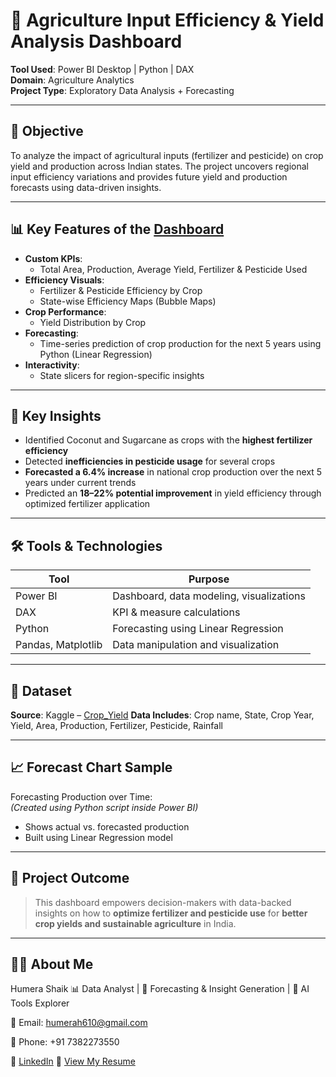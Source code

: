 # 🚜 Agriculture Input Efficiency & Yield Analysis Dashboard  
**Tool Used**: Power BI Desktop | Python | DAX  
**Domain**: Agriculture Analytics  
**Project Type**: Exploratory Data Analysis + Forecasting

---

## 📌 Objective  
To analyze the impact of agricultural inputs (fertilizer and pesticide) on crop yield and production across Indian states. The project uncovers regional input efficiency variations and provides future yield and production forecasts using data-driven insights.

---

## 📊 Key Features of the [Dashboard](Dashboard/Agriculture.png)

- **Custom KPIs**:
  - Total Area, Production, Average Yield, Fertilizer & Pesticide Used
- **Efficiency Visuals**:
  - Fertilizer & Pesticide Efficiency by Crop
  - State-wise Efficiency Maps (Bubble Maps)
- **Crop Performance**:
  - Yield Distribution by Crop
- **Forecasting**:
  - Time-series prediction of crop production for the next 5 years using Python (Linear Regression)
- **Interactivity**:
  - State slicers for region-specific insights

---

## 🧠 Key Insights

- Identified Coconut and Sugarcane as crops with the **highest fertilizer efficiency**
- Detected **inefficiencies in pesticide usage** for several crops
- **Forecasted a 6.4% increase** in national crop production over the next 5 years under current trends
- Predicted an **18–22% potential improvement** in yield efficiency through optimized fertilizer application

---

## 🛠️ Tools & Technologies

| Tool           | Purpose                                   |
|----------------|-------------------------------------------|
| Power BI       | Dashboard, data modeling, visualizations  |
| DAX            | KPI & measure calculations                |
| Python         | Forecasting using Linear Regression       |
| Pandas, Matplotlib | Data manipulation and visualization   |

---

## 📁 Dataset  
**Source**: Kaggle – [Crop_Yield](crop_yield.csv)
**Data Includes**: Crop name, State, Crop Year, Yield, Area, Production, Fertilizer, Pesticide, Rainfall

---

## 📈 Forecast Chart Sample

Forecasting Production over Time:  
*(Created using Python script inside Power BI)*

- Shows actual vs. forecasted production
- Built using Linear Regression model

---

## 📌 Project Outcome

> This dashboard empowers decision-makers with data-backed insights on how to **optimize fertilizer and pesticide use** for **better crop yields and sustainable agriculture** in India.

---

## 👩‍💻 About Me
Humera Shaik
📊 Data Analyst | 🎯 Forecasting & Insight Generation | 🤖 AI Tools Explorer

📧 Email: humerah610@gmail.com

📱 Phone: +91 7382273550

🔗 [LinkedIn](https://www.linkedin.com/in/humera-shaik-dataanalyst/)
📄 [View My Resume](HS%20DA%2045.pdf)


